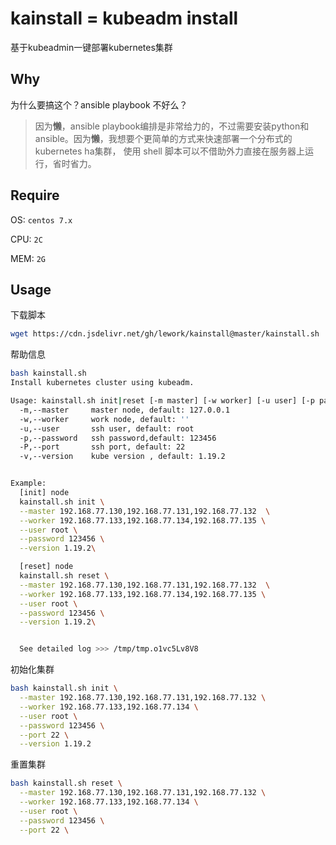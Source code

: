 # kainstall  = kubeadm install
基于kubeadmin一键部署kubernetes集群



## Why

为什么要搞这个？ansible playbook 不好么？

>因为**懒**，ansible playbook编排是非常给力的，不过需要安装python和ansible。因为**懒**，我想要个更简单的方式来快速部署一个分布式的 kubernetes ha集群， 使用 shell 脚本可以不借助外力直接在服务器上运行，省时省力。



## Require

OS: `centos 7.x`

CPU: `2C`

MEM: `2G`



## Usage

下载脚本

```bash
wget https://cdn.jsdelivr.net/gh/lework/kainstall@master/kainstall.sh
```



帮助信息

```bash
bash kainstall.sh 
Install kubernetes cluster using kubeadm.

Usage: kainstall.sh init|reset [-m master] [-w worker] [-u user] [-p password] [-P port] [-v version]
  -m,--master     master node, default: 127.0.0.1
  -w,--worker     work node, default: ''
  -u,--user       ssh user, default: root
  -p,--password   ssh password,default: 123456
  -P,--port       ssh port, default: 22
  -v,--version    kube version , default: 1.19.2


Example:
  [init] node
  kainstall.sh init \
  --master 192.168.77.130,192.168.77.131,192.168.77.132  \
  --worker 192.168.77.133,192.168.77.134,192.168.77.135 \
  --user root \
  --password 123456 \
  --version 1.19.2\

  [reset] node
  kainstall.sh reset \
  --master 192.168.77.130,192.168.77.131,192.168.77.132  \
  --worker 192.168.77.133,192.168.77.134,192.168.77.135 \
  --user root \
  --password 123456 \
  --version 1.19.2\


  See detailed log >>> /tmp/tmp.o1vc5Lv8V8 
```



初始化集群

```bash
bash kainstall.sh init \
  --master 192.168.77.130,192.168.77.131,192.168.77.132 \
  --worker 192.168.77.133,192.168.77.134 \
  --user root \
  --password 123456 \
  --port 22 \
  --version 1.19.2
```



重置集群

```bash
bash kainstall.sh reset \
  --master 192.168.77.130,192.168.77.131,192.168.77.132 \
  --worker 192.168.77.133,192.168.77.134 \
  --user root \
  --password 123456 \
  --port 22 \
```

